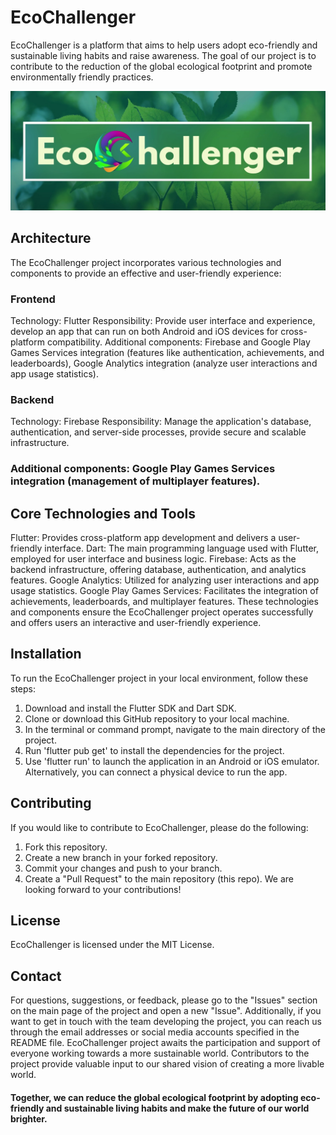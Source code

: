 # EcoChallenger
EcoChallenger is a platform that aims to help users adopt eco-friendly and sustainable living habits and raise awareness. The goal of our project is to contribute to the reduction of the global ecological footprint and promote environmentally friendly practices.

![alt text](https://github.com/enbiyacigdem/EcoChallenger/blob/main/ecochallenger.jpg?raw=true)

## Architecture
The EcoChallenger project incorporates various technologies and components to provide an effective and user-friendly experience:
### Frontend
Technology: Flutter
Responsibility: Provide user interface and experience, develop an app that can run on both Android and iOS devices for cross-platform compatibility.
Additional components: Firebase and Google Play Games Services integration (features like authentication, achievements, and leaderboards), Google Analytics integration (analyze user interactions and app usage statistics).
### Backend
Technology: Firebase
Responsibility: Manage the application's database, authentication, and server-side processes, provide secure and scalable infrastructure.
### Additional components: Google Play Games Services integration (management of multiplayer features).

## Core Technologies and Tools
Flutter: Provides cross-platform app development and delivers a user-friendly interface.
Dart: The main programming language used with Flutter, employed for user interface and business logic.
Firebase: Acts as the backend infrastructure, offering database, authentication, and analytics features.
Google Analytics: Utilized for analyzing user interactions and app usage statistics.
Google Play Games Services: Facilitates the integration of achievements, leaderboards, and multiplayer features.
These technologies and components ensure the EcoChallenger project operates successfully and offers users an interactive and user-friendly experience.
## Installation
To run the EcoChallenger project in your local environment, follow these steps:
1.	Download and install the Flutter SDK and Dart SDK.
2.	Clone or download this GitHub repository to your local machine.
3.	In the terminal or command prompt, navigate to the main directory of the project.
4.	Run 'flutter pub get' to install the dependencies for the project.
5.	Use 'flutter run' to launch the application in an Android or iOS emulator. Alternatively, you can connect a physical device to run the app.

## Contributing
If you would like to contribute to EcoChallenger, please do the following:
1.	Fork this repository.
2.	Create a new branch in your forked repository.
3.	Commit your changes and push to your branch.
4.	Create a "Pull Request" to the main repository (this repo).
We are looking forward to your contributions!

## License
EcoChallenger is licensed under the MIT License.

## Contact
For questions, suggestions, or feedback, please go to the "Issues" section on the main page of the project and open a new "Issue". Additionally, if you want to get in touch with the team developing the project, you can reach us through the email addresses or social media accounts specified in the README file.
EcoChallenger project awaits the participation and support of everyone working towards a more sustainable world. Contributors to the project provide valuable input to our shared vision of creating a more livable world.

#### Together, we can reduce the global ecological footprint by adopting eco-friendly and sustainable living habits and make the future of our world brighter.
